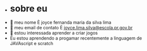 - # sobre eu
- 👀 meu nome È joyce fernanda maria da silva lima
- 🌱 meu email de contato È joyce.lima.silva@escola.pr.gov.br
- 💞️ estou interessada aprender a criar jogos 
- Eu estou aprendendo a progamar recentemente a linguagem de JAVAscript e scratch
